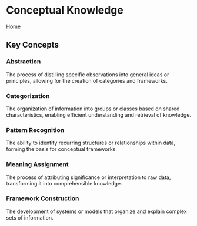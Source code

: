 # Conceptual Knowledge

[Home](../README.md)

## Key Concepts

### Abstraction

The process of distilling specific observations into general ideas or principles, allowing for the creation of categories and frameworks.

### Categorization

The organization of information into groups or classes based on shared characteristics, enabling efficient understanding and retrieval of knowledge.

### Pattern Recognition

The ability to identify recurring structures or relationships within data, forming the basis for conceptual frameworks.

### Meaning Assignment

The process of attributing significance or interpretation to raw data, transforming it into comprehensible knowledge.

### Framework Construction

The development of systems or models that organize and explain complex sets of information.

